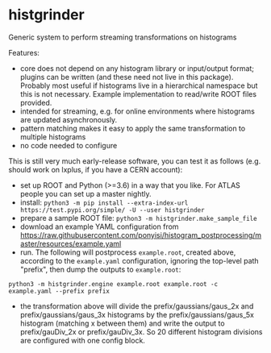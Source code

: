 # histgrinder
Generic system to perform streaming transformations on histograms

Features:
* core does not depend on any histogram library or input/output format; plugins can be written (and these need not live in this package). Probably most useful if histograms live in a hierarchical namespace but this is not necessary. Example implementation to read/write ROOT files provided.
* intended for streaming, e.g. for online environments where histograms are updated asynchronously.
* pattern matching makes it easy to apply the same transformation to multiple histograms
* no code needed to configure

This is still very much early-release software, you can test it as follows (e.g. should work on lxplus, if you have a CERN account):
* set up ROOT and Python (>=3.6) in a way that you like. For ATLAS people you can set up a master nightly.
* install: `python3 -m pip install --extra-index-url https://test.pypi.org/simple/ -U --user histgrinder`
* prepare a sample ROOT file: `python3 -m histgrinder.make_sample_file`
* download an example YAML configuration from https://raw.githubusercontent.com/ponyisi/histogram_postprocessing/master/resources/example.yaml 
* run. The following will postprocess `example.root`, created above, according to the `example.yaml` configuration, ignoring the top-level path "prefix", then dump the outputs to `example.root`: 

`python3 -m histgrinder.engine example.root example.root -c example.yaml --prefix prefix`
* the transformation above will divide the prefix/gaussians/gaus_2x and prefix/gaussians/gaus_3x histograms by the prefix/gaussians/gaus_5x histogram (matching x between them) and write the output to prefix/gauDiv_2x or prefix/gauDiv_3x. So 20 different histogram divisions are configured with one config block.
